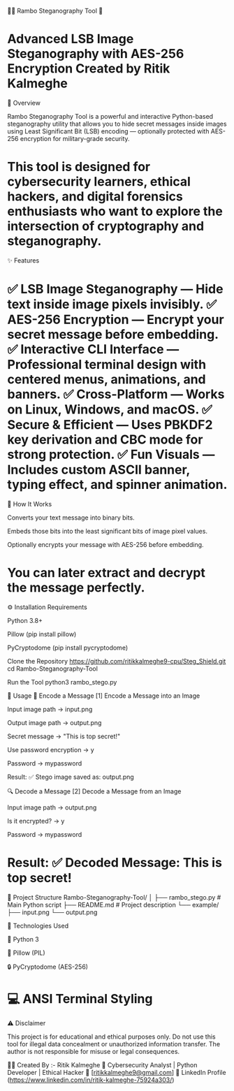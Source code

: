 🕵️‍♂️ Rambo Steganography Tool 🔐

Advanced LSB Image Steganography with AES-256 Encryption
Created by Ritik Kalmeghe
======================================================================================================================================

📖 Overview

Rambo Steganography Tool is a powerful and interactive Python-based steganography utility that allows you to hide secret messages inside images using Least Significant Bit (LSB) encoding — optionally protected with AES-256 encryption for military-grade security.

This tool is designed for cybersecurity learners, ethical hackers, and digital forensics enthusiasts who want to explore the intersection of cryptography and steganography.
================================================================================================================================================

✨ Features

✅ LSB Image Steganography — Hide text inside image pixels invisibly.
✅ AES-256 Encryption — Encrypt your secret message before embedding.
✅ Interactive CLI Interface — Professional terminal design with centered menus, animations, and banners.
✅ Cross-Platform — Works on Linux, Windows, and macOS.
✅ Secure & Efficient — Uses PBKDF2 key derivation and CBC mode for strong protection.
✅ Fun Visuals — Includes custom ASCII banner, typing effect, and spinner animation.
==============================================================================================================================================

🧠 How It Works

Converts your text message into binary bits.

Embeds those bits into the least significant bits of image pixel values.

Optionally encrypts your message with AES-256 before embedding.

You can later extract and decrypt the message perfectly.
=================================================================================================================================================

⚙️ Installation
Requirements

Python 3.8+

Pillow (pip install pillow)

PyCryptodome (pip install pycryptodome)

Clone the Repository
https://github.com/ritikkalmeghe9-cpu/Steg_Shield.git
cd Rambo-Steganography-Tool

Run the Tool
python3 rambo_stego.py

🚀 Usage
🧩 Encode a Message
[1] Encode a Message into an Image


Input image path → input.png

Output image path → output.png

Secret message → "This is top secret!"

Use password encryption → y

Password → mypassword

Result:
✅ Stego image saved as: output.png

🔍 Decode a Message
[2] Decode a Message from an Image


Input image path → output.png

Is it encrypted? → y

Password → mypassword

Result:
✅ Decoded Message: This is top secret!
======================================================================================================================================================

🧩 Project Structure
Rambo-Steganography-Tool/
│
├── rambo_stego.py         # Main Python script
├── README.md              # Project description
└── example/
    ├── input.png
    └── output.png

🧰 Technologies Used

🐍 Python 3

🧱 Pillow (PIL)

🔒 PyCryptodome (AES-256)

💻 ANSI Terminal Styling
=====================================================================================================================================================

⚠️ Disclaimer

This project is for educational and ethical purposes only.
Do not use this tool for illegal data concealment or unauthorized information transfer.
The author is not responsible for misuse or legal consequences.

🧑‍💻 Created By :- Ritik Kalmeghe
💼 Cybersecurity Analyst | Python Developer | Ethical Hacker
📧 [ritikkalmeghe9@gmail.com]
🔗 LinkedIn Profile
 (https://www.linkedin.com/in/ritik-kalmeghe-75924a303/)
